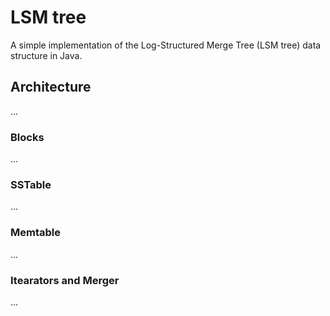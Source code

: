 # LSM tree

A simple implementation of the Log-Structured Merge Tree (LSM tree) data structure in Java.

## Architecture

...

### Blocks

...

### SSTable

...

### Memtable

...

### Itearators and Merger

...